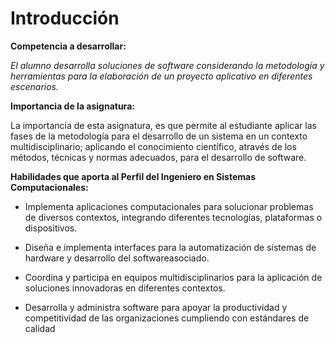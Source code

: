 # Introducción

**Competencia a desarrollar:** 

*El alumno desarrolla soluciones de software considerando la metodología y herramientas para la elaboración de un proyecto aplicativo en diferentes escenarios.*

**Importancia de la asignatura:**

La importancia de esta asignatura, es que permite al estudiante aplicar las fases de la metodología para el desarrollo de un sistema en un contexto multidisciplinario; aplicando el conocimiento científico, através de los métodos, técnicas y normas  adecuados, para el desarrollo de software.

**Habilidades que aporta al Perfil del Ingeniero en Sistemas Computacionales:**

* Implementa aplicaciones computacionales para solucionar problemas de diversos contextos, integrando diferentes tecnologías, plataformas o dispositivos.

* Diseña e implementa interfaces para la automatización de sistemas de hardware y desarrollo del softwareasociado.
 
* Coordina y participa en equipos multidisciplinarios para la aplicación de soluciones innovadoras en diferentes contextos. 
 
* Desarrolla y administra software para apoyar la productividad y competitividad de las organizaciones cumpliendo con estándares de calidad